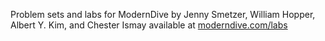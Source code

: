 Problem sets and labs for ModernDive by Jenny Smetzer, William Hopper, Albert Y. Kim, and Chester Ismay available at [moderndive.com/labs](https://moderndive.github.io/moderndive_labs/index.html)
